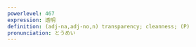```yaml
---
powerlevel: 467
expression: 透明
definition: (adj-na,adj-no,n) transparency; cleanness; (P)
pronunciation: とうめい
---
```

